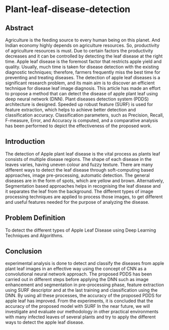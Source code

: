 # Plant-leaf-disease-detection

## Abstract
Agriculture is the feeding source to every human being on this planet. And Indian economy highly depends on agriculture resources. So, productivity of agriculture resources is must. Due to certain factors the productivity decreases and it can be controlled by detecting the leaf disease at the right time. 
Apple leaf disease is the foremost factor that restricts apple yield and quality. Usually, much time is taken for disease detection with the existing diagnostic techniques; therefore, farmers frequently miss the best time for preventing and treating diseases. The detection of apple leaf diseases is a significant research problem, and its main aim is to discover an efficient technique for disease leaf image diagnosis. This article has made an effort to propose a method that can detect the disease of apple plant leaf using deep neural network (DNN). Plant diseases detection system (PDDS) architecture is designed. Speeded up robust feature (SURF) is used for feature extraction, which helps to achieve better detection and classification accuracy. Classification parameters, such as Precision, Recall, F-measure, Error, and Accuracy is computed, and a comparative analysis has been performed to depict the effectiveness of the proposed work. 

## Introduction
The detection of Apple plant leaf disease is the vital process as plants leaf consists of multiple disease regions. The shape of each disease in the leaves varies, having uneven colour and fuzzy texture. There are many different ways to detect the leaf disease through soft-computing based approaches, image pre-processing, automatic detection. The general diseases are in the form of spots, which are yellow and brown. Alternatively, Segmentation based approaches helps in recognising the leaf disease and it separates the leaf from the background. The different types of image processing techniques are applied to process those images, to get different and useful features needed for the purpose of analyzing the disease.

## Problem Definition
To detect the different types of Apple Leaf Disease using Deep Learning Techniques and Algorithms.

## Conclusion
experimental analysis is done to detect and classify the diseases from apple plant leaf images in an effective way using the concept of CNN as a convolutional neural network approach.
The proposed PDDS has been carried out in different steps before applying the DNN such as image enhancement and segmentation in pre-processing phase, feature extraction using SURF descriptor and at the last training and classification using the DNN. By using all these processes, the accuracy of the proposed PDDS for apple leaf has improved. From the experiments, it is concluded that the accuracy of the proposed model with SURF 
In the near future, we will investigate and evaluate our methodology in other practical environments with many infected leaves of several plants and try to apply the different ways to detect the apple leaf disease.  
